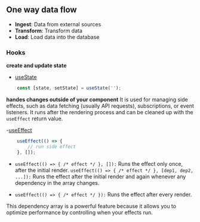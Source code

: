 ## One way data flow
- **Ingest**: Data from external sources
- **Transform**: Transform data
- **Load**: Load data into the database
### Hooks
**create and update state**
- [useState](https://reactjs.org/docs/hooks-reference.html#usestate)
```js
    const [state, setState] = useState('');
```

**handes changes outside of your component**
It is used for managing side effects, such as data fetching (usually API requests), subscriptions, or event listeners. It
runs after the rendering process and can be cleaned up with the `useEffect` return value.

-[useEffect](https://reactjs.org/docs/hooks-reference.html#useeffect)

```js
    useEffect(() => {
        // run side effect
    }, []);
```
- ```useEffect(() => { /* effect */ }, []):``` Runs the effect only once, after the initial render.
```useEffect(() => { /* effect */ }, [dep1, dep2, ...]):``` Runs the effect after the initial render and again whenever any dependency in the array changes.

- ```useEffect(() => { /* effect */ }):``` Runs the effect after every render.

This dependency array is a powerful feature because it allows you to optimize performance by controlling when your effects run.


